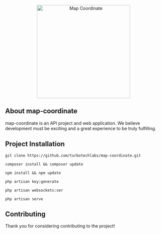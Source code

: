 <p align="center">
    <img src="https://gifdb.com/images/high/map-cartoon-blue-blob-looking-directions-q9b6qv682oqfykjs.gif" width="300" alt="Map Coordinate">
</p>

## About map-coordinate

map-coordinate is an API project and web application. We believe development must be exciting and a great experience to be truly fulfilling.

## Project Installation

```
git clone https://github.com/turbotechlabs/map-coordinate.git
```
```
composer install && composer update
```
```
npm install && npm update
```
```
php artisan key:generate
```
```
php artisan websockets:ser
```
```
php artisan serve
```

## Contributing

Thank you for considering contributing to the project!
